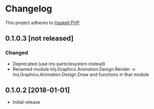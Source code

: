 # Changelog

This project adheres to [Haskell PVP](https://pvp.haskell.org/).


## 0.1.0.3 [not released]

### Changed
- Deprecated (use imj-particlesystem instead)
- Renamed module Imj.Graphics.Animation.Design.Render -> Imj.Graphics.Animation.Design.Draw
  and functions in that module

## 0.1.0.2 [2018-01-01]

- Initial release
